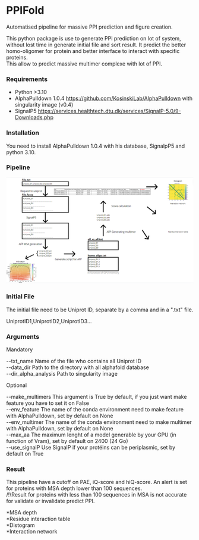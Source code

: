# PPIFold
Automatised pipeline for massive PPI prediction and figure creation.

This python package is use to generate PPI prediction on lot of system, without lost time in generate initial file and sort result.
It predict the better homo-oligomer for protein and better interface to interact with specific proteins.<br>
This allow to predict massive multimer complexe with lot of PPI.

### Requirements

- Python >3.10
- AlphaPulldown 1.0.4 https://github.com/KosinskiLab/AlphaPulldown with singularity image (v0.4)
- SignalP5 https://services.healthtech.dtu.dk/services/SignalP-5.0/9-Downloads.php

### Installation

You need to install AlphaPulldown 1.0.4 with his database, SignalpP5 and python 3.10.

### Pipeline
 
![Pipeline](Pipeline.PNG)

### Initial File

The initial file need to be Uniprot ID, separate by a comma and in a ".txt" file.

 UniprotID1,UniprotID2,UniprotID3...

### Arguments

Mandatory

 --txt_name Name of the file who contains all Uniprot ID <br>
 --data_dir Path to the directory with all alphafold database <br>
 --dir_alpha_analysis Path to singularity image <br>

Optional

--make_multimers This argument is True by default, if you just want make feature you have to set it on False <br>
--env_feature The name of the conda environment need to make feature with AlphaPulldown, set by default on None <br>
--env_multimer The name of the conda environment need to make multimer with AlphaPulldown, set by default on None <br>
--max_aa The maximum lenght of a model generable by your GPU (in function of Vram), set by default on 2400 (24 Go) <br>
--use_signalP Use SignalP if your protéins can be periplasmic, set by default on True <br>

### Result

This pipeline have a cutoff on PAE, iQ-score and hiQ-score. An alert is set for proteins with MSA depth lower than 100 sequences.<br>
/!\Result for proteins with less than 100 sequences in MSA is not accurate for validate or invalidate predict PPI.<br>

*MSA depth<br>
*Residue interaction table<br>
*Distogram<br>
*Interaction network<br>
